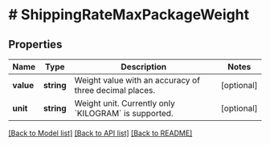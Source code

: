 # # ShippingRateMaxPackageWeight

## Properties

Name | Type | Description | Notes
------------ | ------------- | ------------- | -------------
**value** | **string** | Weight value with an accuracy of three decimal places. | [optional]
**unit** | **string** | Weight unit. Currently only &#x60;KILOGRAM&#x60; is supported. | [optional]

[[Back to Model list]](../../README.md#models) [[Back to API list]](../../README.md#endpoints) [[Back to README]](../../README.md)
